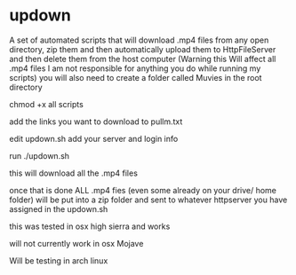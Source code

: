 # updown
A set of automated scripts that will download .mp4 files from any open directory, zip them and then automatically 
upload them to HttpFileServer and then delete them from the host computer (Warning this Will affect all .mp4 
files I am not responsible for anything you do while running my scripts)
you will also need to create a folder called Muvies in the root directory 




chmod +x all scripts

add the links you want to download to pullm.txt 

edit updown.sh add your server and login info

run ./updown.sh 

this will download all the .mp4 files

once that is done ALL .mp4 fies (even some already on your drive/ home folder) will be put into a zip folder and sent to
whatever httpserver you have assigned in the updown.sh 

this was tested in osx high sierra and works 

will not currently work in osx Mojave 

Will be testing in arch linux 
